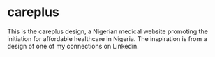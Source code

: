 # careplus
This is the careplus design, a Nigerian medical website promoting the initiation for affordable healthcare in Nigeria. The inspiration is from a design of one of my connections on Linkedin. 
